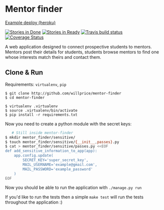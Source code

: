 # Mentor finder
[Example deploy (heroku)](http://mentor-finder.herokuapp.com/)

[![Stories in Done](https://badge.waffle.io/willprice/mentor-finder.png?label=done&title=Done)](http://waffle.io/willprice/mentor-finder)
[![Stories in Ready](https://badge.waffle.io/willprice/mentor-finder.png?label=ready&title=Ready)](http://waffle.io/willprice/mentor-finder)
[![Travis build status](https://travis-ci.org/willprice/mentor-finder.svg?branch=master)](https://travis-ci.org/willprice/mentor-finder)
[![Coverage Status](https://img.shields.io/coveralls/willprice/mentor-finder.svg)](https://coveralls.io/r/willprice/mentor-finder?branch=master)

A web application designed to connect prospective students to mentors. Mentors post their details for students, students
browse mentors to find one whose interests match theirs and contact them.

## Clone & Run
Requirements: `virtualenv`, `pip`

```
$ git clone http://github.com/willprice/mentor-finder
$ cd mentor-finder

$ virtualenv .virtualenv
$ source .virtualenv/bin/activate
$ pip install -r requirements.txt
```

Now you need to create a python module with the secret keys:
```sh
   # Still inside mentor-finder
$ mkdir mentor_finder/sensitive/
$ touch mentor_finder/sensitive/{__init__,passes}.py
$ cat > mentor_finder/sensitive/passes.py <<EOF
def add_sensitive_information_to_app(app):
    app.config.update(
        SECRET_KEY='super_secret_key',
        MAIL_USERNAME='example@gmail.com',
        MAIL_PASSWORD='example_password'
    )
EOF
```

Now you should be able to run the application with `./manage.py run`

If you'd like to run the tests then a simple `make test` will run the tests
throughout the application :)
